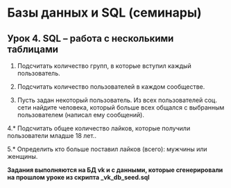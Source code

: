 # Базы данных и SQL (семинары)

## Урок 4. SQL – работа с несколькими таблицами

1. Подсчитать количество групп, в которые вступил каждый пользователь.

2. Подсчитать количество пользователей в каждом сообществе.

3. Пусть задан некоторый пользователь. Из всех пользователей соц. сети найдите человека, который больше всех общался с выбранным пользователем (написал ему сообщений).

4.* Подсчитать общее количество лайков, которые получили пользователи младше 18 лет..

5.* Определить кто больше поставил лайков (всего): мужчины или женщины.

**Задания выполняются на БД vk и с данными, которые сгенерировали на прошлом уроке из скрипта _vk_db_seed.sql**
